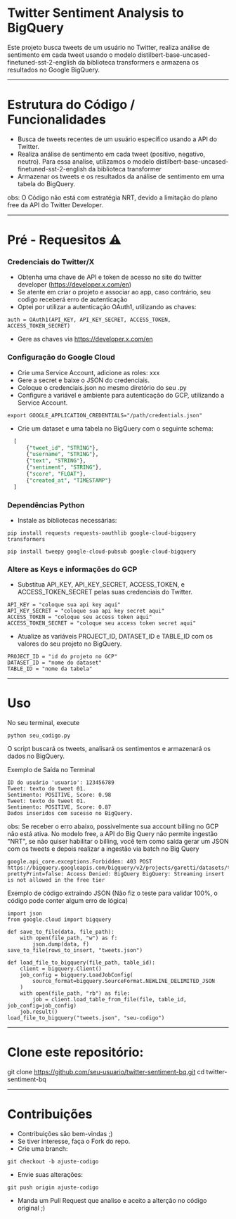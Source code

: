 # Twitter Sentiment Analysis to BigQuery
Este projeto busca tweets de um usuário no Twitter, realiza análise de sentimento em cada tweet usando o modelo distilbert-base-uncased-finetuned-sst-2-english da biblioteca transformers e armazena os resultados no Google BigQuery.

-----------------------------------

# Estrutura do Código / Funcionalidades
- Busca de tweets recentes de um usuário específico usando a API do Twitter.
- Realiza análise de sentimento em cada tweet (positivo, negativo, neutro). Para essa analise, utilizamos o modelo distilbert-base-uncased-finetuned-sst-2-english da biblioteca transformer
- Armazenar os tweets e os resultados da análise de sentimento em uma tabela do BigQuery.

obs: O Código não está com estratégia NRT, devido a limitação do plano free da API do Twitter Developer.

-----------------------------------

# Pré - Requesitos ⚠️
### Credenciais do Twitter/X
- Obtenha uma chave de API e token de acesso no site do twitter developer (https://developer.x.com/en)
- Se atente em criar o projeto e associar ao app, caso contrário, seu codigo receberá erro de autenticação
- Optei por utilizar a autenticação OAuth1, utilizando as chaves:
```
auth = OAuth1(API_KEY, API_KEY_SECRET, ACCESS_TOKEN, ACCESS_TOKEN_SECRET)
```
- Gere as chaves via https://developer.x.com/en 

### Configuração do Google Cloud
- Crie uma Service Account, adicione as roles: xxx
- Gere a secret e baixe o JSON do credenciais.
- Coloque o credenciais.json no mesmo diretório do seu .py
- Configure a variável e ambiente para autenticação do GCP, utilizando a Service Account.
```
export GOOGLE_APPLICATION_CREDENTIALS="/path/credentials.json"
```
- Crie um dataset e uma tabela no BigQuery com o seguinte schema:
``` sql
  [
      {"tweet_id", "STRING"},
      {"username", "STRING"},
      {"text", "STRING"},
      {"sentiment", "STRING"},
      {"score", "FLOAT"},
      {"created_at", "TIMESTAMP"}
  ]
```

### Dependências Python
- Instale as bibliotecas necessárias:
```
pip install requests requests-oauthlib google-cloud-bigquery transformers
```
```
pip install tweepy google-cloud-pubsub google-cloud-bigquery
```

### Altere as Keys e informações do GCP
- Substitua API_KEY, API_KEY_SECRET, ACCESS_TOKEN, e ACCESS_TOKEN_SECRET pelas suas credenciais do Twitter.
```
API_KEY = "coloque sua api key aqui"
API_KEY_SECRET = "coloque sua api key secret aqui"
ACCESS_TOKEN = "coloque seu access token aqui"
ACCESS_TOKEN_SECRET = "coloque seu access token secret aqui"
```
- Atualize as variáveis PROJECT_ID, DATASET_ID e TABLE_ID com os valores do seu projeto no BigQuery.
```
PROJECT_ID = "id do projeto no GCP"
DATASET_ID = "nome do dataset"
TABLE_ID = "nome da tabela"
```

-----------------------------------

# Uso
No seu terminal, execute
```
python seu_codigo.py
```
O script buscará os tweets, analisará os sentimentos e armazenará os dados no BigQuery.

Exemplo de Saída no Terminal

```
ID do usuário 'usuario': 123456789
Tweet: texto do tweet 01.
Sentimento: POSITIVE, Score: 0.98
Tweet: texto do tweet 01.
Sentimento: POSITIVE, Score: 0.87
Dados inseridos com sucesso no BigQuery.
```

obs: Se receber o erro abaixo, possivelmente sua account billing no GCP não está ativa. No modelo free, a API do Big Query não permite ingestão "NRT", se não quiser habilitar o billing, você tem como saída gerar um JSON com os tweets e depois realizar a ingestão via batch no Big Query
```
google.api_core.exceptions.Forbidden: 403 POST https://bigquery.googleapis.com/bigquery/v2/projects/garetti/datasets/twitter/tables/tweets2/insertAll?prettyPrint=false: Access Denied: BigQuery BigQuery: Streaming insert is not allowed in the free tier
```
Exemplo de código extraindo JSON (Não fiz o teste para validar 100%, o código pode conter algum erro de lógica)
```
import json
from google.cloud import bigquery

def save_to_file(data, file_path):
    with open(file_path, "w") as f:
        json.dump(data, f)
save_to_file(rows_to_insert, "tweets.json")

def load_file_to_bigquery(file_path, table_id):
    client = bigquery.Client()
    job_config = bigquery.LoadJobConfig(
        source_format=bigquery.SourceFormat.NEWLINE_DELIMITED_JSON
    )
    with open(file_path, "rb") as file:
        job = client.load_table_from_file(file, table_id, job_config=job_config)
    job.result() 
load_file_to_bigquery("tweets.json", "seu-codigo")
```

-----------------------------------

# Clone este repositório:
git clone https://github.com/seu-usuario/twitter-sentiment-bq.git
cd twitter-sentiment-bq

-----------------------------------

# Contribuições
- Contribuições são bem-vindas ;)
- Se tiver interesse, faça o Fork do repo.
- Crie uma branch:
```
git checkout -b ajuste-codigo
```
- Envie suas alterações:
```
git push origin ajuste-codigo
```
- Manda um Pull Request que analiso e aceito a alterção no código original ;) 

